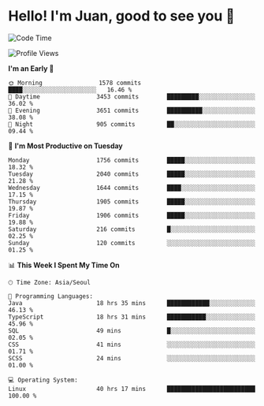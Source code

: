 # Hello! I'm Juan, good to see you 👋

<!--
**Y-k-Y/Y-k-Y** is a ✨ _special_ ✨ repository because its `README.md` (this file) appears on your GitHub profile.

Here are some ideas to get you started:

- 🔭 I’m currently working on ...
- 🌱 I’m currently learning ...
- 👯 I’m looking to collaborate on ...
- 🤔 I’m looking for help with ...
- 💬 Ask me about ...
- 📫 How to reach me: ...
- 😄 Pronouns: ...
- ⚡ Fun fact: ...
-->
<!--
![Profile views](https://gpvc.arturio.dev/Y-k-Y)

[![Omid Nikrah StackOverflow](https://github-readme-stackoverflow.vercel.app/?userID=9517076)](https://stackoverflow.com/users/9517076/i-have-10-fingers)
-->

<!--START_SECTION:waka-->
![Code Time](http://img.shields.io/badge/Code%20Time-1%2C394%20hrs%2050%20mins-blue)

![Profile Views](http://img.shields.io/badge/Profile%20Views-0-blue)

**I'm an Early 🐤** 

```text
🌞 Morning                1578 commits        ████░░░░░░░░░░░░░░░░░░░░░   16.46 % 
🌆 Daytime                3453 commits        █████████░░░░░░░░░░░░░░░░   36.02 % 
🌃 Evening                3651 commits        ██████████░░░░░░░░░░░░░░░   38.08 % 
🌙 Night                  905 commits         ██░░░░░░░░░░░░░░░░░░░░░░░   09.44 % 
```
📅 **I'm Most Productive on Tuesday** 

```text
Monday                   1756 commits        █████░░░░░░░░░░░░░░░░░░░░   18.32 % 
Tuesday                  2040 commits        █████░░░░░░░░░░░░░░░░░░░░   21.28 % 
Wednesday                1644 commits        ████░░░░░░░░░░░░░░░░░░░░░   17.15 % 
Thursday                 1905 commits        █████░░░░░░░░░░░░░░░░░░░░   19.87 % 
Friday                   1906 commits        █████░░░░░░░░░░░░░░░░░░░░   19.88 % 
Saturday                 216 commits         █░░░░░░░░░░░░░░░░░░░░░░░░   02.25 % 
Sunday                   120 commits         ░░░░░░░░░░░░░░░░░░░░░░░░░   01.25 % 
```


📊 **This Week I Spent My Time On** 

```text
🕑︎ Time Zone: Asia/Seoul

💬 Programming Languages: 
Java                     18 hrs 35 mins      ████████████░░░░░░░░░░░░░   46.13 % 
TypeScript               18 hrs 31 mins      ███████████░░░░░░░░░░░░░░   45.96 % 
SQL                      49 mins             █░░░░░░░░░░░░░░░░░░░░░░░░   02.05 % 
CSS                      41 mins             ░░░░░░░░░░░░░░░░░░░░░░░░░   01.71 % 
SCSS                     24 mins             ░░░░░░░░░░░░░░░░░░░░░░░░░   01.00 % 

💻 Operating System: 
Linux                    40 hrs 17 mins      █████████████████████████   100.00 % 
```


<!--END_SECTION:waka-->
